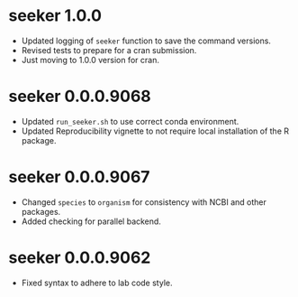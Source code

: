 # seeker 1.0.0
* Updated logging of `seeker` function to save the command versions.
* Revised tests to prepare for a cran submission.
* Just moving to 1.0.0 version for cran.

# seeker 0.0.0.9068
* Updated `run_seeker.sh` to use correct conda environment.
* Updated Reproducibility vignette to not require local installation of the R package. 

# seeker 0.0.0.9067
* Changed `species` to `organism` for consistency with NCBI and other packages.
* Added checking for parallel backend.

# seeker 0.0.0.9062
* Fixed syntax to adhere to lab code style.
